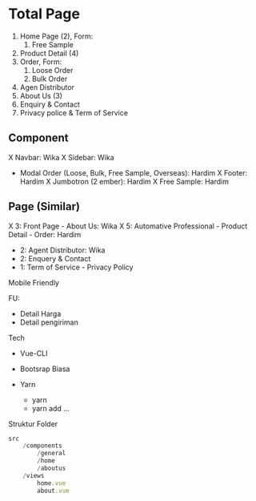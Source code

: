 # Total Page
1. Home Page (2), Form:
   1. Free Sample
2. Product Detail (4)
3. Order, Form:
   1. Loose Order
   2. Bulk Order
4. Agen Distributor
5. About Us (3)
6. Enquiry & Contact
7. Privacy police & Term of Service

## Component

X Navbar: Wika
X Sidebar: Wika
- Modal Order (Loose, Bulk, Free Sample, Overseas): Hardim
X Footer: Hardim
X Jumbotron (2 ember): Hardim
X Free Sample: Hardim



## Page (Similar)

X 3: Front Page - About Us: Wika 
X 5: Automative Professional - Product Detail - Order: Hardim
- 2: Agent Distributor: Wika
- 2: Enquery & Contact
- 1: Term of Service - Privacy Policy


Mobile Friendly


FU:

- Detail Harga
- Detail pengiriman

Tech

- Vue-CLI

- Bootsrap Biasa
- Yarn
  - yarn
  - yarn add ...



Struktur Folder

```javascript
src
	/components
		/general
		/home
		/aboutus
	/views
		home.vue
		about.vue
```